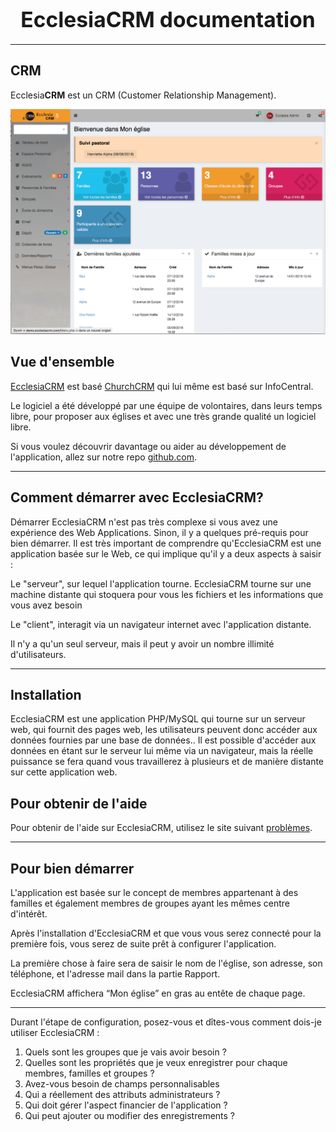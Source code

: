 # <center><big>Ecclesia**CRM** documentation</big></center>
----

## CRM

Ecclesia**CRM** est un CRM (Customer Relationship Management).

![Screenshot](img/screenshot0.png)

## Vue d'ensemble

[EcclesiaCRM](https://www.ecclesiacrm.com) est basé [ChurchCRM](http://churchcrm.io/) qui lui même est basé sur InfoCentral.

Le logiciel a été développé par une équipe de volontaires, dans leurs temps libre, pour proposer aux églises et avec une très grande qualité un logiciel libre.

Si vous voulez découvrir davantage ou aider au développement de l'application, allez sur notre repo [github.com](https://github.com/phili67/ecclesiacrm).

---

## Comment démarrer avec EcclesiaCRM?

Démarrer EcclesiaCRM n'est pas très complexe si vous avez une expérience des Web Applications. Sinon, il y a quelques pré-requis pour bien démarrer. Il est très important de comprendre qu'EcclesiaCRM est une application basée sur le Web, ce qui implique qu'il y a deux aspects à saisir :

Le "serveur", sur lequel l'application tourne. EcclesiaCRM tourne sur une machine distante qui stoquera pour vous les fichiers et les informations que vous avez besoin

Le "client", interagit via un navigateur internet avec l'application distante.

Il n'y a qu'un seul serveur, mais il peut y avoir un nombre illimité d'utilisateurs.

---

## Installation

EcclesiaCRM est une application PHP/MySQL qui tourne sur un serveur web, qui fournit des pages web, les utilisateurs peuvent donc accéder aux données fournies par une base de données.. Il est possible d'accéder aux données en étant sur le serveur lui même via un navigateur, mais la réelle puissance se fera quand vous travaillerez à plusieurs et de manière distante sur cette application web.

## Pour obtenir de l'aide

Pour obtenir de l'aide sur EcclesiaCRM, utilisez le site suivant [problèmes](https://github.com/phili67/ecclesiacrm/issues).

---

## Pour bien démarrer

L'application est basée sur le concept de membres appartenant à des familles et également membres de groupes ayant les mêmes centre d'intérêt.

Après l'installation d'EcclesiaCRM et que vous vous serez connecté pour la première fois, vous serez de suite prêt à configurer l'application.

La première chose à faire sera de saisir le nom de l'église, son adresse, son téléphone, et l'adresse mail dans la partie Rapport.

EcclesiaCRM affichera “Mon église” en gras au entête de chaque page.

---


Durant l'étape de configuration, posez-vous et dîtes-vous comment dois-je utiliser EcclesiaCRM :

1. Quels sont les groupes que je vais avoir besoin ?
2. Quelles sont les propriétés que je veux enregistrer pour chaque membres, familles et groupes ?
3. Avez-vous besoin de champs personnalisables 
4. Qui a réellement des attributs administrateurs ?
5. Qui doit gérer l'aspect financier de l'application ?
6. Qui peut ajouter ou modifier des enregistrements ?